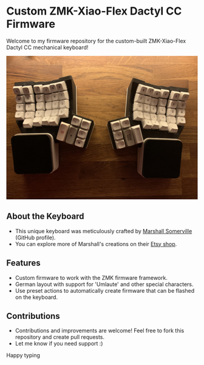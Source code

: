 # Custom ZMK-Xiao-Flex Dactyl CC Firmware

Welcome to my firmware repository for the custom-built ZMK-Xiao-Flex Dactyl CC mechanical keyboard!

![Keyboard Image](IMG_8679.JPG) <!-- You can replace 'keyboard.jpg' with the actual image file name if you have one -->

## About the Keyboard
- This unique keyboard was meticulously crafted by [Marshall Somerville](https://github.com/WainingForests/zmk-xiao-flex) (GitHub profile).
- You can explore more of Marshall's creations on their [Etsy shop](https://www.etsy.com/de-en/shop/TheBigSkree).

## Features
- Custom firmware to work with the ZMK firmware framework.
- German layout with support for 'Umlaute' and other special characters.
- Use preset actions to automatically create firmware that can be flashed on the keyboard.

## Contributions
- Contributions and improvements are welcome! Feel free to fork this repository and create pull requests.
- Let me know if you need support :)

Happy typing 
